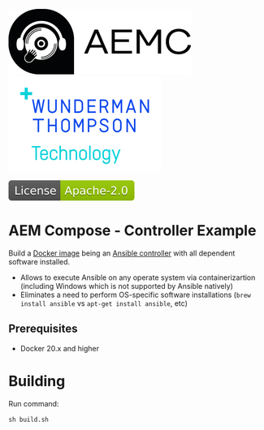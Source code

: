 ![AEM Compose Logo](https://github.com/wttech/aemc-ansible/raw/main/docs/logo-with-text.png)
[![WTT Logo](https://github.com/wttech/aemc-ansible/raw/main/docs/wtt-logo.png)](https://www.wundermanthompson.com/service/technology)

[![Apache License, Version 2.0, January 2004](https://github.com/wttech/aemc-ansible/raw/main/docs/apache-license-badge.svg)](http://www.apache.org/licenses/)

# AEM Compose - Controller Example

Build a [Docker image](https://docs.docker.com/engine/reference/commandline/build/) being an [Ansible controller](https://docs.ansible.com/ansible/latest/network/getting_started/basic_concepts.html#control-node) with all dependent software installed.

- Allows to execute Ansible on any operate system via containerizartion (including Windows which is not supported by Ansible natively)
- Eliminates a need to perform OS-specific software installations (`brew install ansible` vs `apt-get install ansible`, etc)

## Prerequisites

- Docker 20.x and higher

# Building 

Run command:

```shell
sh build.sh
```
